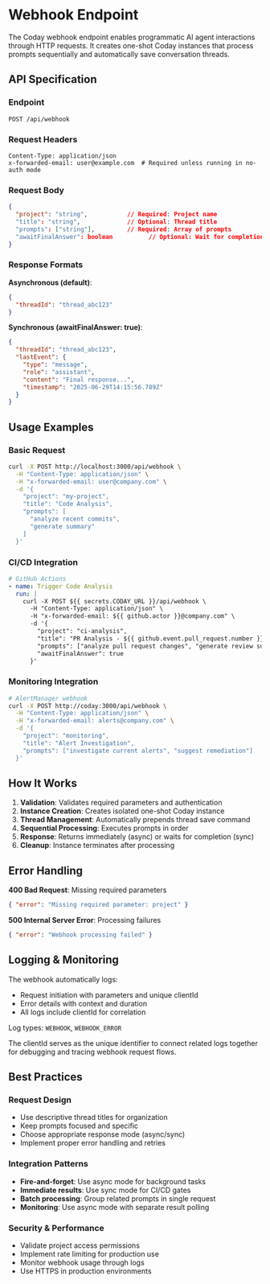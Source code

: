 # Webhook Endpoint

The Coday webhook endpoint enables programmatic AI agent interactions through HTTP requests. It creates one-shot Coday instances that process prompts sequentially and automatically save conversation threads.

## API Specification

### Endpoint
```
POST /api/webhook
```

### Request Headers
```
Content-Type: application/json
x-forwarded-email: user@example.com  # Required unless running in no-auth mode
```

### Request Body
```json
{
  "project": "string",           // Required: Project name
  "title": "string",             // Optional: Thread title  
  "prompts": ["string"],         // Required: Array of prompts
  "awaitFinalAnswer": boolean          // Optional: Wait for completion (default: false)
}
```

### Response Formats

**Asynchronous (default)**:
```json
{
  "threadId": "thread_abc123"
}
```

**Synchronous (awaitFinalAnswer: true)**:
```json
{
  "threadId": "thread_abc123",
  "lastEvent": {
    "type": "message",
    "role": "assistant", 
    "content": "Final response...",
    "timestamp": "2025-06-29T14:15:56.789Z"
  }
}
```

## Usage Examples

### Basic Request
```bash
curl -X POST http://localhost:3000/api/webhook \
  -H "Content-Type: application/json" \
  -H "x-forwarded-email: user@company.com" \
  -d '{
    "project": "my-project",
    "title": "Code Analysis",
    "prompts": [
      "analyze recent commits",
      "generate summary"
    ]
  }'
```

### CI/CD Integration
```yaml
# GitHub Actions
- name: Trigger Code Analysis
  run: |
    curl -X POST ${{ secrets.CODAY_URL }}/api/webhook \
      -H "Content-Type: application/json" \
      -H "x-forwarded-email: ${{ github.actor }}@company.com" \
      -d '{
        "project": "ci-analysis", 
        "title": "PR Analysis - ${{ github.event.pull_request.number }}",
        "prompts": ["analyze pull request changes", "generate review summary"],
        "awaitFinalAnswer": true
      }'
```

### Monitoring Integration
```bash
# AlertManager webhook
curl -X POST http://coday:3000/api/webhook \
  -H "Content-Type: application/json" \
  -H "x-forwarded-email: alerts@company.com" \
  -d '{
    "project": "monitoring",
    "title": "Alert Investigation",  
    "prompts": ["investigate current alerts", "suggest remediation"]
  }'
```

## How It Works

1. **Validation**: Validates required parameters and authentication
2. **Instance Creation**: Creates isolated one-shot Coday instance  
3. **Thread Management**: Automatically prepends thread save command
4. **Sequential Processing**: Executes prompts in order
5. **Response**: Returns immediately (async) or waits for completion (sync)
6. **Cleanup**: Instance terminates after processing

## Error Handling

**400 Bad Request**: Missing required parameters
```json
{ "error": "Missing required parameter: project" }
```

**500 Internal Server Error**: Processing failures  
```json
{ "error": "Webhook processing failed" }
```

## Logging & Monitoring

The webhook automatically logs:
- Request initiation with parameters and unique clientId
- Error details with context and duration
- All logs include clientId for correlation

Log types: `WEBHOOK`, `WEBHOOK_ERROR`

The clientId serves as the unique identifier to connect related logs together for debugging and tracing webhook request flows.

## Best Practices

### Request Design
- Use descriptive thread titles for organization
- Keep prompts focused and specific
- Choose appropriate response mode (async/sync)
- Implement proper error handling and retries

### Integration Patterns
- **Fire-and-forget**: Use async mode for background tasks
- **Immediate results**: Use sync mode for CI/CD gates
- **Batch processing**: Group related prompts in single request
- **Monitoring**: Use async mode with separate result polling

### Security & Performance
- Validate project access permissions
- Implement rate limiting for production use
- Monitor webhook usage through logs
- Use HTTPS in production environments